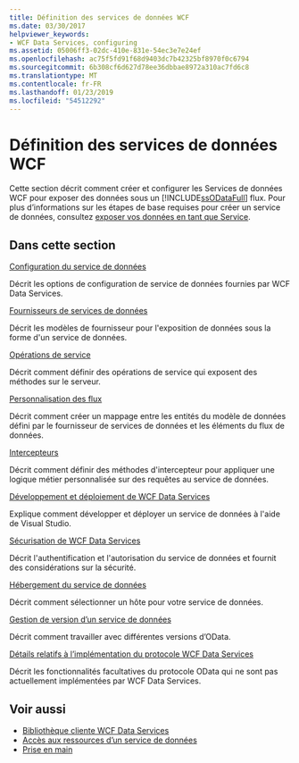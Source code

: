 ```yaml
---
title: Définition des services de données WCF
ms.date: 03/30/2017
helpviewer_keywords:
- WCF Data Services, configuring
ms.assetid: 05006ff3-02dc-410e-831e-54ec3e7e24ef
ms.openlocfilehash: ac75f5fd91f68d9403dc7b42325bf8970f0c6794
ms.sourcegitcommit: 6b308cf6d627d78ee36dbbae8972a310ac7fd6c8
ms.translationtype: MT
ms.contentlocale: fr-FR
ms.lasthandoff: 01/23/2019
ms.locfileid: "54512292"
---
```

# <a name="defining-wcf-data-services"></a>Définition des services de données WCF

Cette section décrit comment créer et configurer les Services de données WCF pour exposer des données sous un [!INCLUDE[ssODataFull](../../../../includes/ssodatafull-md.md)] flux. Pour plus d’informations sur les étapes de base requises pour créer un service de données, consultez [exposer vos données en tant que Service](../../../../docs/framework/data/wcf/exposing-your-data-as-a-service-wcf-data-services.md).

## <a name="in-this-section"></a>Dans cette section

 [Configuration du service de données](../../../../docs/framework/data/wcf/configuring-the-data-service-wcf-data-services.md)

 Décrit les options de configuration de service de données fournies par WCF Data Services.

 [Fournisseurs de services de données](../../../../docs/framework/data/wcf/data-services-providers-wcf-data-services.md)

 Décrit les modèles de fournisseur pour l'exposition de données sous la forme d'un service de données.

 [Opérations de service](../../../../docs/framework/data/wcf/service-operations-wcf-data-services.md)

 Décrit comment définir des opérations de service qui exposent des méthodes sur le serveur.

 [Personnalisation des flux](../../../../docs/framework/data/wcf/feed-customization-wcf-data-services.md)

 Décrit comment créer un mappage entre les entités du modèle de données défini par le fournisseur de services de données et les éléments du flux de données.

 [Intercepteurs](../../../../docs/framework/data/wcf/interceptors-wcf-data-services.md)

 Décrit comment définir des méthodes d'intercepteur pour appliquer une logique métier personnalisée sur des requêtes au service de données.

 [Développement et déploiement de WCF Data Services](../../../../docs/framework/data/wcf/developing-and-deploying-wcf-data-services.md)

 Explique comment développer et déployer un service de données à l'aide de Visual Studio.

 [Sécurisation de WCF Data Services](../../../../docs/framework/data/wcf/securing-wcf-data-services.md)

 Décrit l'authentification et l'autorisation du service de données et fournit des considérations sur la sécurité.

 [Hébergement du service de données](../../../../docs/framework/data/wcf/hosting-the-data-service-wcf-data-services.md)

 Décrit comment sélectionner un hôte pour votre service de données.

 [Gestion de version d’un service de données](../../../../docs/framework/data/wcf/data-service-versioning-wcf-data-services.md)

 Décrit comment travailler avec différentes versions d’OData.

 [Détails relatifs à l’implémentation du protocole WCF Data Services](../../../../docs/framework/data/wcf/wcf-data-services-protocol-implementation-details.md)

 Décrit les fonctionnalités facultatives du protocole OData qui ne sont pas actuellement implémentées par WCF Data Services.

## <a name="see-also"></a>Voir aussi

- [Bibliothèque cliente WCF Data Services](../../../../docs/framework/data/wcf/wcf-data-services-client-library.md)
- [Accès aux ressources d’un service de données](../../../../docs/framework/data/wcf/accessing-data-service-resources-wcf-data-services.md)
- [Prise en main](../../../../docs/framework/data/wcf/getting-started-with-wcf-data-services.md)
